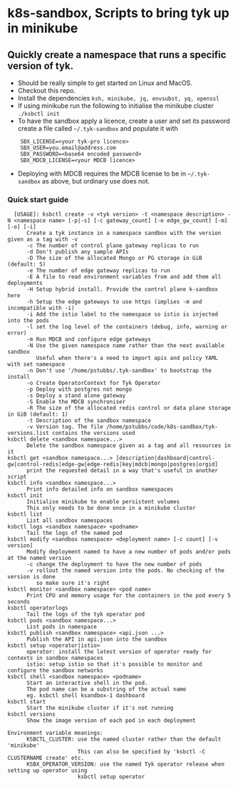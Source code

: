 # k8s-sandbox, Scripts to bring tyk up in minikube

## Quickly create a namespace that runs a specific version of tyk.

* Should be really simple to get started on Linux and MacOS. 
* Checkout this repo.
* Install the dependencies
      `ksh, minikube, jq, envsubst, yq, openssl`
* If using minikube run the following to initialise the minikube cluster
			`./ksbctl init`
* To have the sandbox apply a licence, create a user and set its password create a file called `~/.tyk-sandbox` and populate it with 

```
	SBX_LICENSE=<your tyk-pro licence>
	SBX_USER=you.email@address.com
	SBX_PASSWORD=<base64 encoded password>
	SBX_MDCB_LICENSE=<your MDCB licence>
```
* Deploying with MDCB requires the MDCB license to be in `~/.tyk-sandbox` as above, but ordinary use does not.

### Quick start guide

      [USAGE]: ksbctl create -v <tyk version> -t <namespace description> -N <namespace name> [-p|-s] [-c gateway_count] [-e edge_gw_count] [-m] [-o] [-i]
          Create a tyk instance in a namespace sandbox with the version given as a tag with -v
          -c The number of control plane gateway replicas to run
          -d Don't publish any sample APIs
          -D The size of the allocated Mongo or PG storage in GiB (default: 5)
          -e The number of edge gateway replicas to run
          -E A file to read environment variables from and add them all deployments
          -H Setup hybrid install. Provide the control plane k-sandbox here
          -h Setup the edge gateways to use https (implies -m and incompatible with -i)
          -i Add the istio label to the namespace so istio is injected into the pods
          -l set the log level of the containers (debug, info, warning or error)
          -m Run MDCB and configure edge gateways
          -N Use the given namespace name rather than the next available sandbox
             Useful when there's a need to import apis and policy YAML with set namespace
          -n Don't use '/home/pstubbs/.tyk-sandbox' to bootstrap the install
          -o Create OperatorContext for Tyk Operator
          -p Deploy with postgres not mongo
          -s Deploy a stand alone gateway
          -S Enable the MDCB synchroniser
          -R The size of the allocated redis control or data plane storage in GiB (default: 1)
          -t Description of the sandbox namespace
          -v Version tag. The file /home/pstubbs/code/k8s-sandbox/tyk-versions.list contains the versions used
    ksbctl delete <sandbox namespace...>
          Delete the sandbox namespace given as a tag and all resources in it
    ksbctl get <sandbox namespace...> [description|dashboard|control-gw|control-redis|edge-gw|edge-redis|key|mdcb|mongo|postgres|orgid]
          print the requested detail in a way that's useful in another script
    ksbctl info <sandbox namespace...>
          Print info detailed info on sandbox namespaces
    ksbctl init
          Initialise minikube to enable persistent volumes
          This only needs to be done once in a minikube cluster
    ksbctl list
          List all sandbox namespaces
    ksbctl logs <sandbox namespace> <podname>
          Tail the logs of the named pod
    ksbctl modify <sandbox namespace> <deployment name> [-c count] [-v version]
          Modify deployment named to have a new number of pods and/or pods at the named version
          -c change the deployment to have the new number of pods
          -v rollout the named version into the pods. No checking of the version is done
             so make sure it's right
    ksbctl monitor <sandbox namespace> <pod name>
          Print CPU and memory usage for the containers in the pod every 5 seconds
    ksbctl operatorlogs
          Tail the logs of the tyk operator pod
    ksbctl pods <sandbox namespace...>
          List pods in namespace
    ksbctl publish <sandbox namespace> <api.json ...>
          Publish the API in api.json into the sandbox
    ksbctl setup <operator|istio>
          operator: install the latest version of operator ready for contexts in sandbox namespaces
          istio: setup istio so that it's possible to monitor and configure the sandbox networks
    ksbctl shell <sandbox namespace> <podname>
          Start an interactive shell in the pod.
          The pod name can be a substring of the actual name
          eg. ksbctl shell ksandbox-1 dashboard
    ksbctl start
          Start the minikube cluster if it's not running
    ksbctl versions
          Show the image version of each pod in each deployment

    Environment variable meanings:
          KSBCTL_CLUSTER: use the named cluster rather than the default 'minikube'
                          This can also be specified by 'ksbctl -C CLUSTERNAME create' etc.
          KSBX_OPERATOR_VERSION: use the named Tyk operator release when setting up operator using
                          ksbctl setup operator

